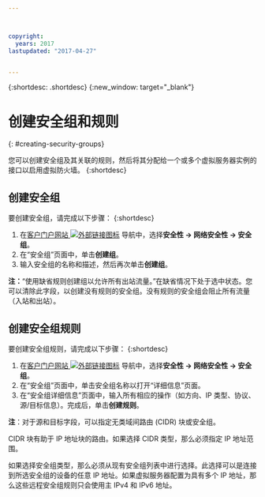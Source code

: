 ```yaml
---



copyright:
  years: 2017
lastupdated: "2017-04-27"


---
```


{:shortdesc: .shortdesc}
{:new_window: target="_blank"}


# 创建安全组和规则
{: #creating-security-groups}

您可以创建安全组及其关联的规则，然后将其分配给一个或多个虚拟服务器实例的接口以启用虚拟防火墙。
{:shortdesc}

## 创建安全组

要创建安全组，请完成以下步骤：
{:shortdesc}
 
1. 在[客户门户网站 ![外部链接图标](../../icons/launch-glyph.svg "外部链接图标")](https://control.softlayer.com/) 导航中，选择**安全性 -> 网络安全性 -> 安全组**。
2. 在“安全组”页面中，单击**创建组**。
3. 输入安全组的名称和描述，然后再次单击**创建组**。

**注：**“使用缺省规则创建组以允许所有出站流量。”在缺省情况下处于选中状态。您可以清除此字段，以创建没有规则的安全组。没有规则的安全组会阻止所有流量（入站和出站）。

## 创建安全组规则

要创建安全组规则，请完成以下步骤：
{:shortdesc}

1. 在[客户门户网站 ![外部链接图标](../../icons/launch-glyph.svg "外部链接图标")](https://control.softlayer.com/) 导航中，选择**安全性 -> 网络安全性 -> 安全组**。
2. 在“安全组”页面中，单击安全组名称以打开“详细信息”页面。
3. 在“安全组详细信息”页面中，输入所有相应的操作（如方向、IP 类型、协议、源/目标信息）。完成后，单击**创建规则**。

**注**：对于源和目标字段，可以指定无类域间路由 (CIDR) 块或安全组。 

CIDR 块有助于 IP 地址块的路由。如果选择 CIDR 类型，那么必须指定 IP 地址范围。 

如果选择安全组类型，那么必须从现有安全组列表中进行选择。此选择可以是连接到所选安全组的设备的任意 IP 地址。如果虚拟服务器配置为具有多个 IP 地址，那么这些远程安全组规则只会使用主 IPv4 和 IPv6 地址。
